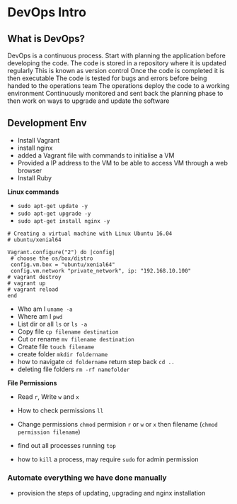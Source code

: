 # DevOps Intro
## What is DevOps?
DevOps is a continuous process.
Start with planning the application before developing the code.
The code is stored in a repository where it is updated regularly
This is known as version control
Once the code is completed it is then executable
The code is tested for bugs and errors before being handed to the operations team
The operations deploy the code to a working environment
Continuously monitored and sent back the planning phase to then work on ways
to upgrade and update the software

## Development Env

- Install Vagrant
- install nginx
- added a Vagrant file with commands to initialise a VM
- Provided a IP address to the VM to be able to access VM through a web browser
- Install Ruby

**Linux commands**
- `sudo apt-get update -y`
- `sudo apt-get upgrade -y`
- `sudo apt-get install nginx -y`
```
# Creating a virtual machine with Linux Ubuntu 16.04
# ubuntu/xenial64

Vagrant.configure("2") do |config|
 # choose the os/box/distro
 config.vm.box = "ubuntu/xenial64"
 config.vm.network "private_network", ip: "192.168.10.100"
# vagrant destroy
# vagrant up
# vagrant reload
end
```
- Who am I `uname -a`
- Where am I `pwd` 
- List dir or all `ls` or `ls -a`
- Copy file `cp filename destination`
- Cut or rename `mv filename destination`
- Create file `touch filename`
- create folder `mkdir foldername`
- how to navigate `cd foldername` return step back `cd .. `
- deleting file folders `rm -rf namefolder`

**File Permissions**
- Read `r`, Write `w` and `x`
- How to check permissions `ll`
- Change permissions `chmod` permision `r` or `w` or `x` then filename (`chmod permission filename`)

- find out all processes running `top`
- how to `kill` a process, may require `sudo` for admin permission

### Automate everything we have done manually
- provision the steps of updating, upgrading and nginx installation